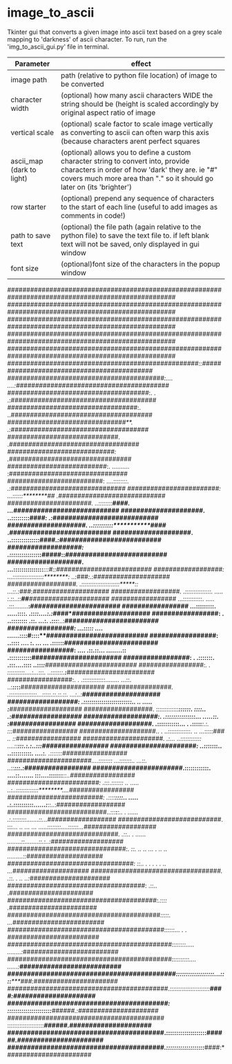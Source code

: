 # image_to_ascii
Tkinter gui that converts a given image into ascii text based on a grey scale mapping to 'darkness' of ascii character.
To run, run the 'img_to_ascii_gui.py' file in terminal.

|Parameter| effect|
|---|---|
|image path| path (relative to python file location) of image to be converted|
|character width|(optional) how many ascii characters WIDE the string should be (height is scaled accordingly by original aspect ratio of image|
|vertical scale|(optional) scale factor to scale image vertically as converting to ascii can often warp this axis (because characters arent perfect squares|
|ascii_map (dark to light)|(optional) allows you to define a custom character string to convert into, provide characters in order of how 'dark' they are. ie "#" covers much more area than "." so it should go later on (its 'brighter')|
|row starter|(optional) prepend any sequence of characters to the start of each line (useful to add images as comments in code!)|
|path to save text|(optional) the file path (again relative to the python file) to save the text file to. if left blank text will not be saved, only displayed in gui window|
|font size|(optional)font size of the characters in the popup window|

####################################################################################################
####################################################################################################
####################################################################################################
####################################################################################################
####################################################################################################
##################################################*::****###########################################
#########################################*:....       ....:*########################################
#####################################*:.               .   .:*######################################
##################################*:.                       ..*#####################################
###############################**.                            .:####################################
#############################*.                                 .*##################################
############################:                                     .*################################
##########################:.                        ..........      :###############################
#########################:                      ....:::::::****:.   .:##############################
########################:                     ...::::::********##*    .*############################
######################*.                    ..::::::::*********####. ...*###########################
#####################*.                    ..:::::::::**********####:  .:###########################
####################*.                    ..::::::::::***********####* .**##########################
####################.                    ..::::::::::::::*********####*.:*##########################
###################:                     .::::::::::::::*::*******#####*::##########################
###################.                  ...:::::::::::::::**********:*::*#::*#########################
##################:                ...::::::::::::::::::********:     ..:###*:.:####################
##################.                .::::::::::::::::::::::*****:: ...::.:*###*:*####################
##################.               .:::::::::::::::.     .....  :*.::..::**##**#*####################
#################*               ...:::::::::::.      .....  .:::........**:###*####################
#################*               ...:::::::::.    .....::::. .::*::....:.:*####*####################
#################:            .  ..::::::::     .::.   ...:. .:::**:..:****####*####################
#################:               ...:::::     ....      ......::::*#::::**##########################
#################:               ..::::   .... :. ...    ... .:::::****:**###**#####################
#################:               ....   .::.::... ........:: .::::::**:**::::#######################
#################:                .   .:::::::. .:::....:::: ..:::******:***########################
#################:.           .     ::::::::::....:...*:::. ..::::::*:.**:***#######################
#################:.           .    .:::::::::::::........ ...::. ..:***::*::**######################
#################*.                .::::::::::::::::...:::::.::.::.::. ...:..:**####################
##################:                 .::::::::::::::::::::::::..    ..   ..... :**###################
##################*.                 :::::::::::::****::::::.          ::::.. .:**##################
###################:.                .:::::::::::*****::::...   .....:*****:.  :***#################
###################*.                 .::::::::::****:...    . .:::::****:.:.  :::*#################
####################*..   .           ..:::::::::::::. ..  ...:::::****### ..  :*:*#################
#####################*.   .:...        ..::::::::::::    ....::******:::.:.:*..:::*#################
######################:  ..::*:::::..   ..::::::::::.   ....:***.       .:***::::::#################
######################*....:**:::::::    ...:::::::..   ...::.      ..::******:::.:#################
#######################*.::::::::::::.    ....::.......  :::....:::::::*******::..*#################
########################: .:::.:::::::     .. ..... ..:..:::::::::::::********....*#################
#########################: .::::**::::..      .....   .:.::::::::::......:***::..:##################
##########################*..:::**:**:..   .  ......   .:.::::::::.......:***:...*##################
###########################*. ::****:...   .. ... ...  .....::::::::....::::::...###################
#############################*.     .::..   .  ......   ........::........::.:..:###################
###############################:.     ::.       .. ..  ... . .. ..   .........::####################
#################################:     ::..      . .    .       .    . ..   ...*####################
##################################*.   .::.           .         ..          ..:#####################
####################################*:  .::..                               .*######################
#######################################:.::::                              .*#######################
########################################*:::::.                          ...########################
#########################################*::::::...                  .   . *########################
###########################################::::::::.....         ........:*#########################
###########################################*::::::::::....       ......:**##########################
###########################################:::::::::::::::::::...::::*****###:######################
##########################################.:::::::::::::::::::::::*******####:*#####################
#########################################: ::::::::::::::::::::::******######.:#####################
#########################################* :::::::::::::::::::::*******######.*#####################
########################################**.::::::::::::::::::::********######.######################
########################################***.:::::::::::::::::::*********####:*######################


